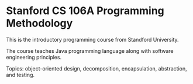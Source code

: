 # Stanford CS 106A Programming Methodology

This is the introductory programming course from Standford University.

The course teaches Java programming language along with software engineering principles. 

Topics: object-oriented design, decomposition, encapsulation, abstraction, and testing. 
